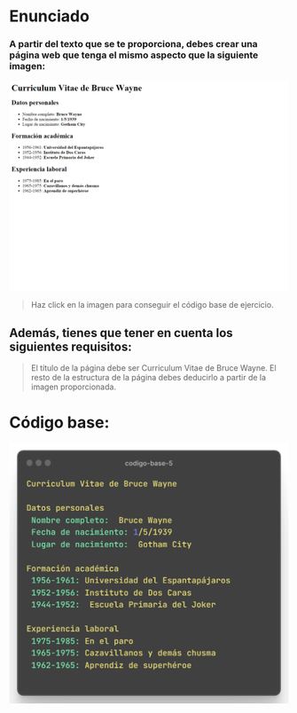 # Enunciado
### A partir del texto que se te proporciona, debes crear una página web que tenga el mismo aspecto que la siguiente imagen:

[![Conceptos basicos](./Media/conceptos-basicos-5.png)]()

> Haz click en la imagen para conseguir el código base de ejercicio.

## Además, tienes que tener en cuenta los siguientes requisitos:

> El título de la página debe ser Curriculum Vitae de Bruce Wayne.
> El resto de la estructura de la página debes deducirlo a partir de la imagen proporcionada.

# Código base:

[![Codigo base](./Media/codigo-base-5.png)]()
